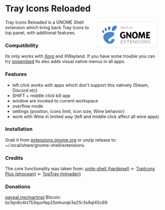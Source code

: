 # Tray Icons Reloaded
[<img src="https://raw.githubusercontent.com/andyholmes/gnome-shell-extensions-badge/master/get-it-on-ego.svg?sanitize=true" height="100" align="right">](https://extensions.gnome.org/extension/2890/tray-icons-reloaded/)
Tray Icons Reloaded is a GNOME Shell extension which bring back Tray Icons to top panel, with additional features.

### Compatibility
Its only works with [Xorg](https://wiki.archlinux.org/index.php/GDM#Use_Xorg_backend) and XWayland. If you have some trouble you can try [snixembed](https://git.sr.ht/~steef/snixembed) its also adds visual native menus in all apps.

### Features
* left click works with apps which don't support this natively (Steam, Discord etc)
* SHIFT + middle click kill app
* window are invoked to current workspace
* overflow mode
* settings (position, icons limit, icon size, Wine behavior)
* work with Wine in limited way (left and middle click affect all wine apps)

### Installation
Grab it from [extensions.gnome.org](https://extensions.gnome.org/extension/2890/tray-icons-reloaded/) or unzip release to: ~/.local/share/gnome-shell/extensions.

### Credits
The core functionality was taken from: [unite-shell (hardpixel)](https://github.com/hardpixel/unite-shell) <- [TopIcons Plus (phocean)](https://github.com/phocean/TopIcons-plus) <- [TopTray (mjnaderi)
](https://github.com/mjnaderi/TopTray)

### Donations
[paypal.me/martinpl](https://www.paypal.me/martinpl)
Bitcoin: bc1qn6c4rt753quvfep25mhurqk3e25r3s9ql45c69